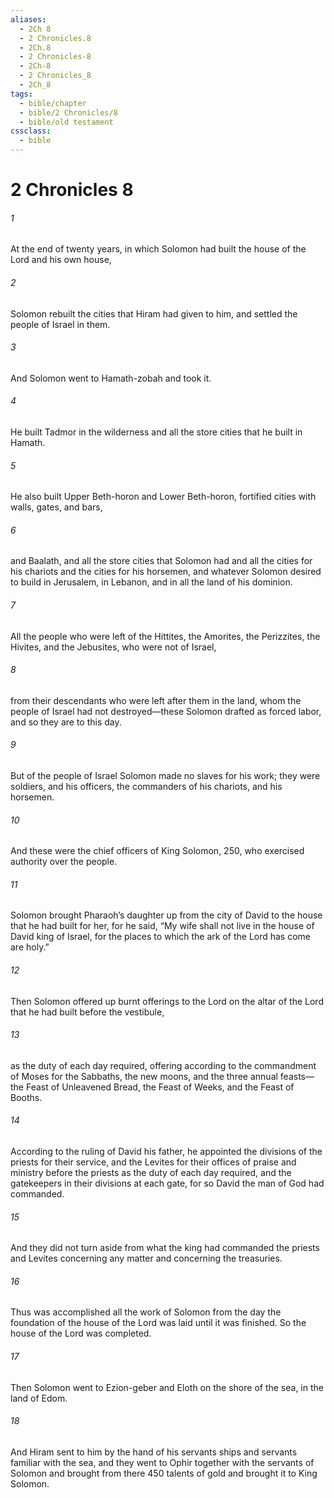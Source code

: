 ```yaml
---
aliases:
  - 2Ch 8
  - 2 Chronicles.8
  - 2Ch.8
  - 2 Chronicles-8
  - 2Ch-8
  - 2 Chronicles_8
  - 2Ch_8
tags:
  - bible/chapter
  - bible/2 Chronicles/8
  - bible/old testament
cssclass:
  - bible
---
```


# 2 Chronicles 8

###### 1
At the end of twenty years, in which Solomon had built the house of the Lord and his own house,
###### 2
Solomon rebuilt the cities that Hiram had given to him, and settled the people of Israel in them.
###### 3
And Solomon went to Hamath-zobah and took it.
###### 4
He built Tadmor in the wilderness and all the store cities that he built in Hamath.
###### 5
He also built Upper Beth-horon and Lower Beth-horon, fortified cities with walls, gates, and bars,
###### 6
and Baalath, and all the store cities that Solomon had and all the cities for his chariots and the cities for his horsemen, and whatever Solomon desired to build in Jerusalem, in Lebanon, and in all the land of his dominion.
###### 7
All the people who were left of the Hittites, the Amorites, the Perizzites, the Hivites, and the Jebusites, who were not of Israel,
###### 8
from their descendants who were left after them in the land, whom the people of Israel had not destroyed—these Solomon drafted as forced labor, and so they are to this day.
###### 9
But of the people of Israel Solomon made no slaves for his work; they were soldiers, and his officers, the commanders of his chariots, and his horsemen.
###### 10
And these were the chief officers of King Solomon, 250, who exercised authority over the people.
###### 11
Solomon brought Pharaoh’s daughter up from the city of David to the house that he had built for her, for he said, “My wife shall not live in the house of David king of Israel, for the places to which the ark of the Lord has come are holy.”
###### 12
Then Solomon offered up burnt offerings to the Lord on the altar of the Lord that he had built before the vestibule,
###### 13
as the duty of each day required, offering according to the commandment of Moses for the Sabbaths, the new moons, and the three annual feasts—the Feast of Unleavened Bread, the Feast of Weeks, and the Feast of Booths.
###### 14
According to the ruling of David his father, he appointed the divisions of the priests for their service, and the Levites for their offices of praise and ministry before the priests as the duty of each day required, and the gatekeepers in their divisions at each gate, for so David the man of God had commanded.
###### 15
And they did not turn aside from what the king had commanded the priests and Levites concerning any matter and concerning the treasuries.
###### 16
Thus was accomplished all the work of Solomon from the day the foundation of the house of the Lord was laid until it was finished. So the house of the Lord was completed.
###### 17
Then Solomon went to Ezion-geber and Eloth on the shore of the sea, in the land of Edom.
###### 18
And Hiram sent to him by the hand of his servants ships and servants familiar with the sea, and they went to Ophir together with the servants of Solomon and brought from there 450 talents of gold and brought it to King Solomon.


